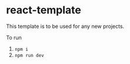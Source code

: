 # react-template

This template is to be used for any new projects.

To run 
1. `npm i`
3. `npm run dev`
